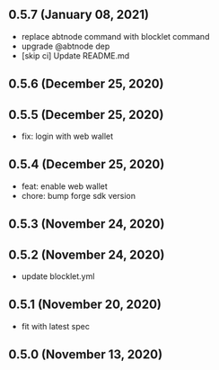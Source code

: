 ## 0.5.7 (January 08, 2021)
  - replace abtnode command with blocklet command
  - upgrade @abtnode dep
  - [skip ci] Update README.md

## 0.5.6 (December 25, 2020)


## 0.5.5 (December 25, 2020)

- fix: login with web wallet

## 0.5.4 (December 25, 2020)

- feat: enable web wallet
- chore: bump forge sdk version

## 0.5.3 (November 24, 2020)

## 0.5.2 (November 24, 2020)

- update blocklet.yml

## 0.5.1 (November 20, 2020)

- fit with latest spec

## 0.5.0 (November 13, 2020)
